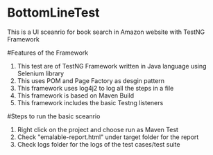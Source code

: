 # BottomLineTest
This is a UI sceanrio for book search in Amazon website with TestNG Framework

#Features of the Framework
1. This test are of TestNG Framework written in Java language using Selenium library
2. This uses POM and Page Factory as desgin pattern
3. This framework uses log4j2 to log all the steps in a file
4. This framework is based on Maven Build
5. This framework includes the basic Testng listeners

#Steps to run the basic sceanrio
1. Right click on the project and choose run as Maven Test
2. Check "emalable-report.html" under target folder for the report
3. Check logs folder for the logs of the test cases/test suite
